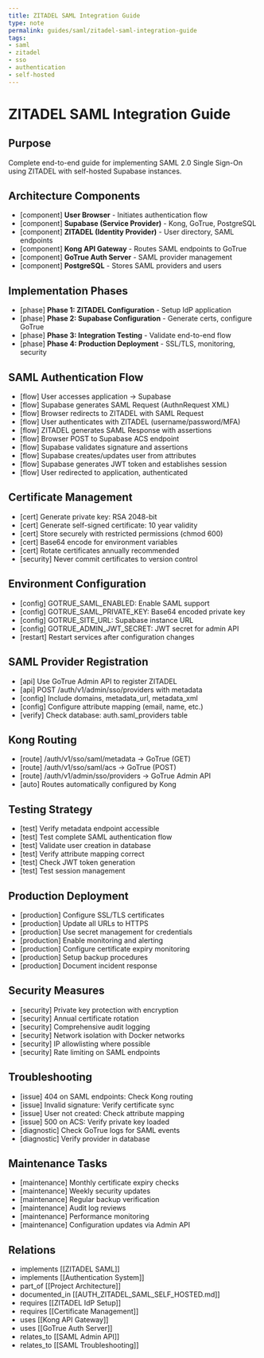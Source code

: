 ```yaml
---
title: ZITADEL SAML Integration Guide
type: note
permalink: guides/saml/zitadel-saml-integration-guide
tags:
- saml
- zitadel
- sso
- authentication
- self-hosted
---
```


# ZITADEL SAML Integration Guide

## Purpose

Complete end-to-end guide for implementing SAML 2.0 Single Sign-On using ZITADEL with self-hosted Supabase instances.

## Architecture Components

- [component] **User Browser** - Initiates authentication flow
- [component] **Supabase (Service Provider)** - Kong, GoTrue, PostgreSQL
- [component] **ZITADEL (Identity Provider)** - User directory, SAML endpoints
- [component] **Kong API Gateway** - Routes SAML endpoints to GoTrue
- [component] **GoTrue Auth Server** - SAML provider management
- [component] **PostgreSQL** - Stores SAML providers and users

## Implementation Phases

- [phase] **Phase 1: ZITADEL Configuration** - Setup IdP application
- [phase] **Phase 2: Supabase Configuration** - Generate certs, configure GoTrue
- [phase] **Phase 3: Integration Testing** - Validate end-to-end flow
- [phase] **Phase 4: Production Deployment** - SSL/TLS, monitoring, security

## SAML Authentication Flow

- [flow] User accesses application → Supabase
- [flow] Supabase generates SAML Request (AuthnRequest XML)
- [flow] Browser redirects to ZITADEL with SAML Request
- [flow] User authenticates with ZITADEL (username/password/MFA)
- [flow] ZITADEL generates SAML Response with assertions
- [flow] Browser POST to Supabase ACS endpoint
- [flow] Supabase validates signature and assertions
- [flow] Supabase creates/updates user from attributes
- [flow] Supabase generates JWT token and establishes session
- [flow] User redirected to application, authenticated

## Certificate Management

- [cert] Generate private key: RSA 2048-bit
- [cert] Generate self-signed certificate: 10 year validity
- [cert] Store securely with restricted permissions (chmod 600)
- [cert] Base64 encode for environment variables
- [cert] Rotate certificates annually recommended
- [security] Never commit certificates to version control

## Environment Configuration

- [config] GOTRUE_SAML_ENABLED: Enable SAML support
- [config] GOTRUE_SAML_PRIVATE_KEY: Base64 encoded private key
- [config] GOTRUE_SITE_URL: Supabase instance URL
- [config] GOTRUE_ADMIN_JWT_SECRET: JWT secret for admin API
- [restart] Restart services after configuration changes

## SAML Provider Registration

- [api] Use GoTrue Admin API to register ZITADEL
- [api] POST /auth/v1/admin/sso/providers with metadata
- [config] Include domains, metadata_url, metadata_xml
- [config] Configure attribute mapping (email, name, etc.)
- [verify] Check database: auth.saml_providers table

## Kong Routing

- [route] /auth/v1/sso/saml/metadata → GoTrue (GET)
- [route] /auth/v1/sso/saml/acs → GoTrue (POST)
- [route] /auth/v1/admin/sso/providers → GoTrue Admin API
- [auto] Routes automatically configured by Kong

## Testing Strategy

- [test] Verify metadata endpoint accessible
- [test] Test complete SAML authentication flow
- [test] Validate user creation in database
- [test] Verify attribute mapping correct
- [test] Check JWT token generation
- [test] Test session management

## Production Deployment

- [production] Configure SSL/TLS certificates
- [production] Update all URLs to HTTPS
- [production] Use secret management for credentials
- [production] Enable monitoring and alerting
- [production] Configure certificate expiry monitoring
- [production] Setup backup procedures
- [production] Document incident response

## Security Measures

- [security] Private key protection with encryption
- [security] Annual certificate rotation
- [security] Comprehensive audit logging
- [security] Network isolation with Docker networks
- [security] IP allowlisting where possible
- [security] Rate limiting on SAML endpoints

## Troubleshooting

- [issue] 404 on SAML endpoints: Check Kong routing
- [issue] Invalid signature: Verify certificate sync
- [issue] User not created: Check attribute mapping
- [issue] 500 on ACS: Verify private key loaded
- [diagnostic] Check GoTrue logs for SAML events
- [diagnostic] Verify provider in database

## Maintenance Tasks

- [maintenance] Monthly certificate expiry checks
- [maintenance] Weekly security updates
- [maintenance] Regular backup verification
- [maintenance] Audit log reviews
- [maintenance] Performance monitoring
- [maintenance] Configuration updates via Admin API

## Relations

- implements [[ZITADEL SAML]]
- implements [[Authentication System]]
- part_of [[Project Architecture]]
- documented_in [[AUTH_ZITADEL_SAML_SELF_HOSTED.md]]
- requires [[ZITADEL IdP Setup]]
- requires [[Certificate Management]]
- uses [[Kong API Gateway]]
- uses [[GoTrue Auth Server]]
- relates_to [[SAML Admin API]]
- relates_to [[SAML Troubleshooting]]
